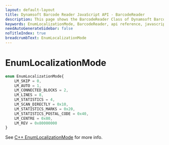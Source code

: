 ```yaml
---
layout: default-layout
title: Dynamsoft Barcode Reader JavaScript API - BarcodeReader
description: This page shows the BarcodeReader Class of Dynamsoft Barcode Reader JavaScript SDK.
keywords: EnumLocalizationMode, BarcodeReader, api reference, javascript, js
needAutoGenerateSidebar: false
noTitleIndex: true
breadcrumbText: EnumLocalizationMode
---
```



# EnumLocalizationMode

```ts
enum EnumLocalizationMode{
    LM_SKIP = 0,
    LM_AUTO = 1,
    LM_CONNECTED_BLOCKS = 2,
    LM_LINES = 8,
    LM_STATISTICS = 4,
    LM_SCAN_DIRECTLY = 0x10,
    LM_STATISTICS_MARKS = 0x20,
    LM_STATISTICS_POSTAL_CODE = 0x40,
    LM_CENTRE = 0x80,
    LM_REV = 0x80000000
}
```

See [C++ EnumLocalizationMode](https://www.dynamsoft.com/barcode-reader/parameters/enum/parameter-mode-enums.html?ver=latest#localizationmode) for more info.